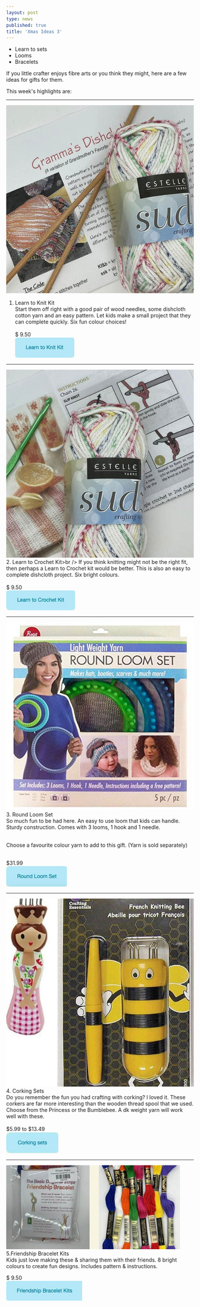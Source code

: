 ```yaml
---
layout: post
type: news
published: true
title: 'Xmas Ideas 3'
---
```


- Learn to sets
- Looms
- Bracelets

If you little crafter enjoys fibre arts or you think they might, here are a few ideas for gifts for them.

This week's highlights are:

<hr />

<a href="https://www.woolandsilkcoshop.com/products/learn-to-knit-kit-b)"><img src="/img/learn_to_knit.jpg"></a><br />
1. Learn to Knit Kit<br /> Start them off right with a good pair of wood needles, some dishcloth cotton yarn and an easy pattern. Let kids make a small project that they can complete quickly. Six fun colour choices!
<br /><br />
$ 9.50<br />
<a href="https://www.woolandsilkcoshop.com/products/learn-to-knit-kit-b)"><img src="/img/btn_learn_to_knit.jpg"></a><br />
<hr />
<a href="https://www.woolandsilkcoshop.com/products/learn-to-crochet-kit-b"><img src="/img/learn_to_crochet.jpg"></a><br />
2. Learn to Crochet Kit>br /> If you think knitting might not be the right fit, then perhaps a Learn to Crochet kit would be better. This is also an easy to complete dishcloth project. Six bright colours.
<br /><br />
$ 9.50<br />
<a href="https://www.woolandsilkcoshop.com/products/learn-to-crochet-kit-b"><img src="/img/btn_learn_to_crochet.jpg"></a>
<hr />
<a href="https://www.woolandsilkcoshop.com/products/round-loom-set)"><img src="/img/loom_set.jpg"></a><br />
3. Round Loom Set<br /> So much fun to be had here. An easy to use loom that kids can handle. Sturdy construction. Comes with 3 looms, 1 hook and 1 needle.<br /><br />

Choose a favourite colour yarn to add to this gift. (Yarn is sold separately)<br /><br />

$31.99<br />
<a href="https://www.woolandsilkcoshop.com/products/round-loom-set"><img src="/img/btn_loom_set.jpg"></a>
<hr />
<a href="https://www.woolandsilkcoshop.com/search?q=corking"><img src="/img/corking_sets.jpg"></a><br />
4. Corking Sets<br /> Do you remember the fun you had crafting with corking? I loved it. These corkers are far more interesting than the wooden thread spool that we used. Choose from the Princess or the Bumblebee. A dk weight yarn will work well with these.
<br /><br />
$5.99 to $13.49<br />
<a href="https://www.woolandsilkcoshop.com/search?q=corking"><img src="/img/btn_corking_sets.jpg"></a><br />
<hr />
<a href="https://www.woolandsilkcoshop.com/products/friendship-bracelet-kit-kit-b"><img src="/img/bracelet_kit.jpg"></a><br />
5.Friendship Bracelet Kits <br />Kids just love making these & sharing them with their friends. 8 bright colours to create fun designs. Includes pattern & instructions.

$ 9.50<br />
<a href="https://www.woolandsilkcoshop.com/products/friendship-bracelet-kit-kit-b"><img src="/img/btn_bracelet_kit.jpg"></a>

